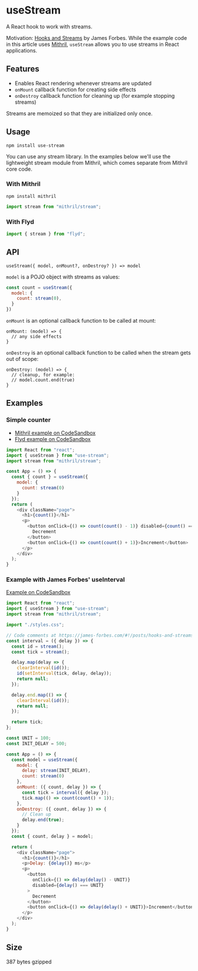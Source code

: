 # useStream

A React hook to work with streams.

Motivation: [Hooks and Streams](https://james-forbes.com/#!/posts/hooks-and-streams) by James Forbes. While the example code in this article uses [Mithril](https://mithril.js.org), `useStream` allows you to use streams in React applications.

## Features

* Enables React rendering whenever streams are updated
* `onMount` callback function for creating side effects
* `onDestroy` callback function for cleaning up (for example stopping streams)

Streams are memoized so that they are initialized only once.


## Usage

`npm install use-stream`

You can use any stream library. In the examples below we'll use the lightweight stream module from Mithril, which comes separate from Mithril core code.

### With Mithril

`npm install mithril`

```js
import stream from "mithril/stream";
```

### With Flyd

```js
import { stream } from "flyd";
```

## API

`useStream({ model, onMount?, onDestroy? }) => model`

`model` is a POJO object with streams as values: 

```js
const count = useStream({
  model: {
    count: stream(0),
  }
})
```

`onMount` is an optional callback function to be called at mount:

```
onMount: (model) => {
  // any side effects
}
```

`onDestroy` is an optional callback function to be called when the stream gets out of scope:

```
onDestroy: (model) => {
  // cleanup, for example:
  // model.count.end(true)
}
```

## Examples 

### Simple counter

* [Mithril example on CodeSandbox](https://codesandbox.io/s/usestream-simple-counter-futo1)
* [Flyd example on CodeSandbox](https://codesandbox.io/s/usestream-simple-counter-with-flyd-85hw6)

```js
import React from "react";
import { useStream } from "use-stream";
import stream from "mithril/stream";

const App = () => {
  const { count } = useStream({
    model: {
      count: stream(0)
    }
  });
  return (
    <div className="page">
      <h1>{count()}</h1>
      <p>
        <button onClick={() => count(count() - 1)} disabled={count() === 0}>
          Decrement
        </button>
        <button onClick={() => count(count() + 1)}>Increment</button>
      </p>
    </div>
  );
}

```

### Example with James Forbes' useInterval

[Example on CodeSandbox](https://codesandbox.io/s/usestream-with-useinterval-hi9od)

```js
import React from "react";
import { useStream } from "use-stream";
import stream from "mithril/stream";

import "./styles.css";

// Code comments at https://james-forbes.com/#!/posts/hooks-and-streams
const interval = ({ delay }) => {
  const id = stream();
  const tick = stream();

  delay.map(delay => {
    clearInterval(id());
    id(setInterval(tick, delay, delay));
    return null;
  });

  delay.end.map(() => {
    clearInterval(id());
    return null;
  });

  return tick;
};

const UNIT = 100;
const INIT_DELAY = 500;

const App = () => {
  const model = useStream({
    model: {
      delay: stream(INIT_DELAY),
      count: stream(0)
    },
    onMount: ({ count, delay }) => {
      const tick = interval({ delay });
      tick.map(() => count(count() + 1));
    },
    onDestroy: ({ count, delay }) => {
      // Clean up
      delay.end(true);
    }
  });
  const { count, delay } = model;

  return (
    <div className="page">
      <h1>{count()}</h1>
      <p>Delay: {delay()} ms</p>
      <p>
        <button
          onClick={() => delay(delay() - UNIT)}
          disabled={delay() === UNIT}
        >
          Decrement
        </button>
        <button onClick={() => delay(delay() + UNIT)}>Increment</button>
      </p>
    </div>
  );
}
```

## Size

387 bytes gzipped
